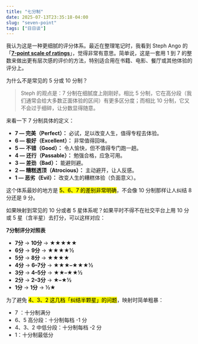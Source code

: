 ```yaml
---
title: "七分制"
date: 2025-07-13T23:35:18-04:00
slug: "seven-point"
tags: ["日日谈"]
---
```


我认为这是一种更细腻的评分体系。最近在整理笔记时，我看到 Steph Ango 的 「**[7-point scale of ratings](https://stephango.com/vault#rating-system)**」，觉得非常有意思。简单说，这是一套用 1 到 7 的整数来做出更有层次感的评价的方法，特别适合用在书籍、电影、餐厅或其他体验的评分上。

为什么不是常见的 5 分或 10 分制？

> Steph 的观点是：7 分制在细腻度上刚刚好。相比 5 分制，它在高分段（我们通常会给大多数正面体验的区间）有更多区分度；而相比 10 分制，它又不会过于细碎，让分数显得随意。

来看一下 7 分制具体的定义：

- **7 — 完美（Perfect）：** 必试，足以改变人生，值得专程去体验。
- **6 — 极好（Excellent）：** 非常值得回味。
- **5 — 不错（Good）：** 令人愉快，但不值得专门跑一趟。
- **4 — 还行（Passable）：** 勉强合格，应急可用。
- **3 — 差劲（Bad）：** 能避则避。
- **2 — 糟糕透顶（Atrocious）：** 主动避开，让人反感。
- **1 — 恶劣（Evil）：** 改变人生的糟糕体验（负面意义）。

这个体系最妙的地方是 <mark>5、6、7 的差别非常明确</mark>，不会像 10 分制那样让人纠结 8 分还是 9 分。

如果映射到常见的 10 分或者 5 星体系呢？如果平时不得不在社交平台上用 10 分或 5 星（含半星）去打分，可以这样对应：

**7分制评分对照表**

- **7分** → **10分** → **★★★★★**
- **6分** → **9分** → **★★★★½**
- **5分** → **8分** → **★★★★**
- **4分** → **6–7分** → **★★★–★★★½**
- **3分** → **4–5分** → **★★–★★½**
- **2分** → **2–3分** → **★–★½**
- **1分** → **1分** → **½★**

为了避免 <mark>4、3、2 这几档「纠结半颗星」的问题</mark>，映射时简单粗暴：

- 7 ：十分制满分
- 6、5 高分段：十分制每档 -1 分
- 4、3、2 中低分段：十分制每档 -2 分
- 1：十分制最低分
